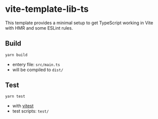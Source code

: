 # vite-template-lib-ts

This template provides a minimal setup to get TypeScript working in Vite with HMR and some ESLint rules.

## Build

```bash
yarn build
```

- entery file: `src/main.ts`
- will be compiled to `dist/`

## Test

```bash
yarn test
```

- with [vitest](https://cn.vitest.dev/guide/)
- test scripts: `test/`

